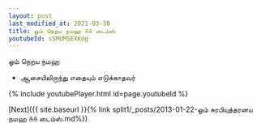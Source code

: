 ```yaml
---
layout: post
last_modified_at: 2021-03-30
title: ஓம் நெறய நமஹ ௧௧ டைம்ஸ்
youtubeId: sSMUMSEXKdg
---
```

 
 
 ஓம் நெறய நமஹ  
 
 -  ஆசையிலிருந்து எதையும் எடுக்காதவர் 
 
  
 
  
 
 
 
 
 
 


{% include youtubePlayer.html id=page.youtubeId %}
 
[Next]({{ site.baseurl }}{% link  split1/_posts/2013-01-22-ஓம் சுரபியுத்தரனய நமஹ ௧௧ டைம்ஸ்.md%})
 
